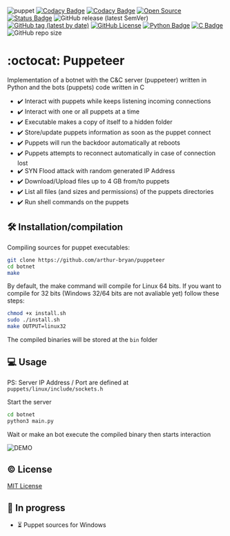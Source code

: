 ![puppet](https://user-images.githubusercontent.com/34891953/108602305-11687a80-7380-11eb-971c-cf5c3b66bb5f.png)
[![Codacy Badge](https://api.codacy.com/project/badge/Grade/a6eb06de1f214b5983112de326e45827)](https://app.codacy.com/gh/arthur-bryan/puppeteer?utm_source=github.com&utm_medium=referral&utm_content=arthur-bryan/puppeteer&utm_campaign=Badge_Grade_Settings)
[![Codacy Badge](https://app.codacy.com/project/badge/Grade/c435ffb74d7547e3a3801baea4b88b8e)](https://www.codacy.com/gh/arthur-bryan/puppeteer/dashboard?utm_source=github.com&amp;utm_medium=referral&amp;utm_content=arthur-bryan/puppeteer&amp;utm_campaign=Badge_Grade)
[![Open Source](https://img.shields.io/badge/Open%20Source-05C230?logo=Github&logoColor=white&link=https://github.com/arthur-bryan/pisco)](https://github.com/arthur-bryan/pisco)
[![Status Badge](https://img.shields.io/badge/status-development-05C230)](https://github.com/arthur-bryan/puppeteer)
![GitHub release (latest SemVer)](https://img.shields.io/github/v/release/arthur-bryan/puppeteer?color=05C230)
[![GitHub tag (latest by date)](https://img.shields.io/github/v/tag/arthur-bryan/puppeteer?color=05C230)](https://github.com/arthur-bryan/puppeteer/tags)
[![GitHub License](https://img.shields.io/github/license/arthur-bryan/puppeteer?color=05C230)](https://github.com/arthur-bryan/puppeteer/blob/master/LICENSE.md)
[![Python Badge](https://img.shields.io/badge/-Python-05C230?logo=Python&logoColor=white&link=https://www.python.org/)](https://github.com/arthur-bryan?tab=repositories&q=&type=&language=python)
[![C Badge](https://img.shields.io/badge/-C-05C230?logo=C&logoColor=white)](https://github.com/arthur-bryan?tab=repositories&q=&type=&language=c)
![GitHub repo size](https://img.shields.io/github/repo-size/arthur-bryan/puppeteer?color=05C230)

# :octocat: Puppeteer
Implementation of a botnet with the C&C server (puppeteer) written in Python and the bots (puppets) code written in C

-   :heavy_check_mark: Interact with puppets while keeps listening incoming connections
-   :heavy_check_mark: Interact with one or all puppets at a time
-   :heavy_check_mark: Executable makes a copy of itself to a hidden folder
-   :heavy_check_mark: Store/update puppets information as soon as the puppet connect
-   :heavy_check_mark: Puppets will run the backdoor automatically at reboots
-   :heavy_check_mark: Puppets attempts to reconnect automatically in case of connection lost
-   :heavy_check_mark: SYN Flood attack with random generated IP Address
-   :heavy_check_mark: Download/Upload files up to 4 GB from/to puppets
-   :heavy_check_mark: List all files (and sizes and permissions) of the puppets directories
-   :heavy_check_mark: Run shell commands on the puppets

## :hammer_and_wrench: Installation/compilation
Compiling sources for puppet executables:
```sh
git clone https://github.com/arthur-bryan/puppeteer
cd botnet
make
```
By default, the make command will compile for Linux 64 bits. If you want to compile for 32 bits (Windows 32/64 bits are not avaliable yet) follow these steps:
```sh
chmod +x install.sh
sudo ./install.sh
make OUTPUT=linux32
```
The compiled binaries will be stored at the `bin` folder

## :computer: Usage
PS: Server IP Address / Port are defined at `puppets/linux/include/sockets.h`

Start the server
```sh
cd botnet
python3 main.py
```
Wait or make an bot execute the compiled binary then starts interaction

![DEMO](https://user-images.githubusercontent.com/34891953/110500160-ac2ebc00-80d7-11eb-9c7c-d64a0db4c683.png)

## :copyright: License
[MIT License](https://github.com/arthur-bryan/puppeteer/blob/master/LICENSE.md)

## :construction: In progress
-   :hourglass_flowing_sand: Puppet sources for Windows
